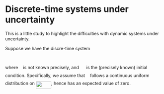 # Discrete-time systems under uncertainty

This is a little study to highlight the difficulties with dynamic systems under uncertainty.

Suppose we have the discre-time system
<p align="center"><img src="https://rawgit.com/timueh/CodeCompendium/None/svgs/18917b3cdf2cb45a8630ee9c049621cb.svg?invert_in_darkmode" align=middle width=218.07389999999998pt height=16.376943pt/></p>
where <img src="https://rawgit.com/timueh/CodeCompendium/None/svgs/2103f85b8b1477f430fc407cad462224.svg?invert_in_darkmode" align=middle width=8.524065000000002pt height=22.745910000000016pt/> is not known precisely, and <img src="https://rawgit.com/timueh/CodeCompendium/None/svgs/e714a3139958da04b41e3e607a544455.svg?invert_in_darkmode" align=middle width=15.888015000000001pt height=14.102549999999994pt/> is the (precisely known) initial condition. Specifically, we assume that <img src="https://rawgit.com/timueh/CodeCompendium/None/svgs/2103f85b8b1477f430fc407cad462224.svg?invert_in_darkmode" align=middle width=8.524065000000002pt height=22.745910000000016pt/> follows a continuous uniform distribution on <img src="https://rawgit.com/timueh/CodeCompendium/None/svgs/a91e9fd592317527078e69a240fb943b.svg?invert_in_darkmode" align=middle width=49.14129pt height=24.56552999999997pt/>, hence has an expected value of zero.
